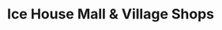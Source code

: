 ---
title: "Ice House Mall & Village Shops"
url: /barrington/ice-house-mall-und-village-shops/
shop: Einkaufszentrum
---
